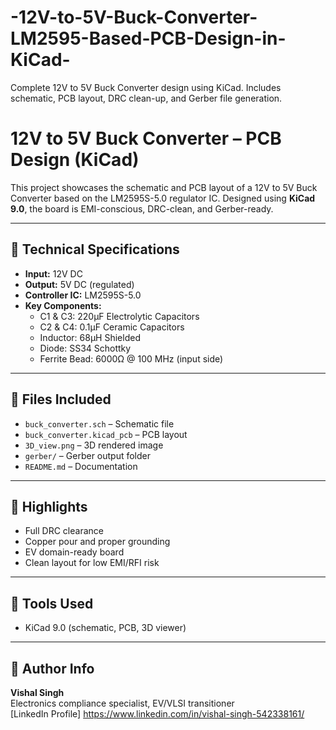 # -12V-to-5V-Buck-Converter-LM2595-Based-PCB-Design-in-KiCad-
Complete 12V to 5V Buck Converter design using KiCad. Includes schematic, PCB layout, DRC clean-up, and Gerber file generation.
# 12V to 5V Buck Converter – PCB Design (KiCad)

This project showcases the schematic and PCB layout of a 12V to 5V Buck Converter based on the LM2595S-5.0 regulator IC. Designed using **KiCad 9.0**, the board is EMI-conscious, DRC-clean, and Gerber-ready.

---

## 🔧 Technical Specifications

- **Input:** 12V DC  
- **Output:** 5V DC (regulated)  
- **Controller IC:** LM2595S-5.0  
- **Key Components:**
  - C1 & C3: 220µF Electrolytic Capacitors  
  - C2 & C4: 0.1µF Ceramic Capacitors  
  - Inductor: 68µH Shielded  
  - Diode: SS34 Schottky  
  - Ferrite Bead: 6000Ω @ 100 MHz (input side)

---

## 📁 Files Included

- `buck_converter.sch` – Schematic file  
- `buck_converter.kicad_pcb` – PCB layout  
- `3D_view.png` – 3D rendered image  
- `gerber/` – Gerber output folder  
- `README.md` – Documentation  

---

## 🚀 Highlights

- Full DRC clearance  
- Copper pour and proper grounding  
- EV domain-ready board  
- Clean layout for low EMI/RFI risk  

---

## 📌 Tools Used

- KiCad 9.0 (schematic, PCB, 3D viewer)

---

## 🔗 Author Info

**Vishal Singh**  
Electronics compliance specialist, EV/VLSI transitioner  
[LinkedIn Profile] https://www.linkedin.com/in/vishal-singh-542338161/
